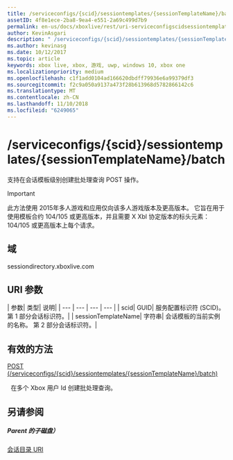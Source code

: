 ```yaml
---
title: /serviceconfigs/{scid}/sessiontemplates/{sessionTemplateName}/batch
assetID: 4f8e1ece-2ba8-9ea4-e551-2a69c499d7b9
permalink: en-us/docs/xboxlive/rest/uri-serviceconfigscidsessiontemplatessessiontemplatenamebatch.html
author: KevinAsgari
description: " /serviceconfigs/{scid}/sessiontemplates/{sessionTemplateName}/batch"
ms.author: kevinasg
ms.date: 10/12/2017
ms.topic: article
keywords: xbox live, xbox, 游戏, uwp, windows 10, xbox one
ms.localizationpriority: medium
ms.openlocfilehash: c1f1add0104ad166620dbdff79936e6a99379df3
ms.sourcegitcommit: f2c9a050a9137a473f28b613968d5782866142c6
ms.translationtype: MT
ms.contentlocale: zh-CN
ms.lasthandoff: 11/10/2018
ms.locfileid: "6249065"
---
```

# <a name="serviceconfigsscidsessiontemplatessessiontemplatenamebatch"></a>/serviceconfigs/{scid}/sessiontemplates/{sessionTemplateName}/batch
支持在会话模板级别创建批处理查询 POST 操作。

> [!IMPORTANT]
> 此方法使用 2015年多人游戏和应用仅向该多人游戏版本及更高版本。 它旨在用于使用模板合约 104/105 或更高版本，并且需要 X Xbl 协定版本的标头元素： 104/105 或更高版本上每个请求。

<a id="ID4ER"></a>


## <a name="domain"></a>域
sessiondirectory.xboxlive.com  
<a id="ID4EW"></a>


## <a name="uri-parameters"></a>URI 参数

| 参数| 类型| 说明|
| --- | --- | --- | --- |
| scid| GUID| 服务配置标识符 (SCID)。 第 1 部分会话标识符。|
| sessionTemplateName| 字符串| 会话模板的当前实例的名称。 第 2 部分会话标识符。|

<a id="ID4E2B"></a>


## <a name="valid-methods"></a>有效的方法

[POST (/serviceconfigs/{scid}/sessiontemplates/{sessionTemplateName}/batch)](uri-serviceconfigscidsessiontemplatessessiontemplatenamebatchpost.md)

&nbsp;&nbsp;在多个 Xbox 用户 Id 创建批处理查询。

<a id="ID4EFC"></a>


## <a name="see-also"></a>另请参阅

<a id="ID4EHC"></a>


##### <a name="parent"></a>Parent 的子磁盘）

[会话目录 URI](atoc-reference-sessiondirectory.md)
